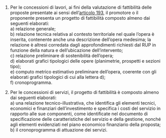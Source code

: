1. Per le concessioni di lavori, ai fini della valutazione di fattibilità delle proposte presentate ai sensi dell’[articolo 193](/articolo-193/2), il promotore o il proponente presenta un progetto di fattibilità composto almeno dai seguenti elaborati: <br>a) relazione generale; <br>b) relazione tecnica relativa al contesto territoriale nel quale l’opera è inserita, contenente anche una descrizione dell’opera medesima; la relazione è altresì corredata dagli approfondimenti richiesti dal RUP in funzione della natura e dell’ubicazione dell’intervento; <br>c) relazione preliminare di sostenibilità dell’opera; <br>d) elaborati grafici tipologici delle opere (planimetrie, prospetti e sezioni tipo); <br>e) computo metrico estimativo preliminare dell’opera, coerente con gli elaborati grafici tipologici di cui alla lettera d); <br>f) cronoprogramma. 

2. Per le concessioni di servizi, il progetto di fattibilità è composto almeno dai seguenti elaborati: <br>a) una relazione tecnico-illustrativa, che identifica gli elementi tecnici, economici e finanziari dell’investimento e specifica i costi del servizio in rapporto alle sue componenti, come identificate nel documento di specificazione delle caratteristiche del servizio e della gestione, nonché agli elementi evidenziati nel piano economico finanziario della proposta; <br>b) il cronoprogramma di attuazione dei servizi. 